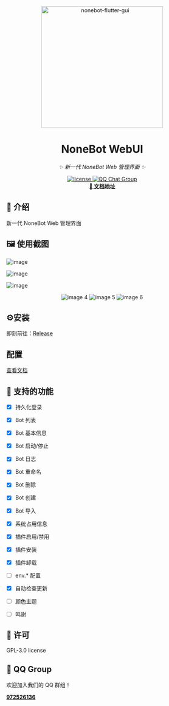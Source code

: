 <div align="center">
  <img src="lib/assets/logo.png" alt="nonebot-flutter-gui" width="320" height="320" /><br>
<div align="center">

# NoneBot WebUI
</div>

_✨ 新一代 NoneBot Web 管理界面 ✨_

<a href="./LICENSE">
    <img src="https://img.shields.io/github/license/NonebotGUI/nonebot-flutter-webui-dashboard.svg" alt="license">
</a>
<a href="http://qm.qq.com/cgi-bin/qm/qr?_wv=1027&k=d5JPzIUg6qjJo3E0Zz9vBeUuYNTW3ooC&authKey=xm%2F53DWfXOoz7Is3Llbc9r9E%2FB7AkSV8ERCXf7hI3e%2Fb6ra5gEhoJIfiCzZz6rCz&noverify=0&group_code=972526136">
  <img src="https://img.shields.io/badge/QQ%E7%BE%A4-972526136-orange?style=flat-square" alt="QQ Chat Group">
</a>
<br />
<a href="https://webui.nbgui.top" target="__blank">
  <strong>📖 文档地址</strong>
</a>

</div>



## 📖 介绍

新一代 NoneBot Web 管理界面

## 🖼️ 使用截图

![image](imgs/1.png)

![image](imgs/2.png)

![image](imgs/3.png)

<div align="center">
    <img src="imgs/4.png" alt="image 4"/>
    <img src="imgs/5.png" alt="image 5"/>
    <img src="imgs/6.png" alt="image 6"/>
</div>

## ⚙️安装

即刻前往：[Release](https://github.com/NonebotGUI/nonebot-flutter-webui-dashboard/releases)

## 配置

[查看文档](https://webui.nbgui.top)

## 📑 支持的功能

- [X] 持久化登录
- [X] Bot 列表
- [X] Bot 基本信息
- [X] Bot 启动/停止
- [X] Bot 日志
- [X] Bot 重命名
- [X] Bot 删除
- [X] Bot 创建
- [X] Bot 导入
- [X] 系统占用信息
- [X] 插件启用/禁用
- [X] 插件安装
- [X] 插件卸载
- [ ] env.* 配置
- [X] 自动检查更新
- [ ] 颜色主题
- [ ] 鸣谢


## 📄 许可

GPL-3.0 license

## 🐧 QQ Group

欢迎加入我们的 QQ 群组！

<a href="http://qm.qq.com/cgi-bin/qm/qr?_wv=1027&k=d5JPzIUg6qjJo3E0Zz9vBeUuYNTW3ooC&authKey=xm%2F53DWfXOoz7Is3Llbc9r9E%2FB7AkSV8ERCXf7hI3e%2Fb6ra5gEhoJIfiCzZz6rCz&noverify=0&group_code=972526136" target="__blank">
  <strong>972526136</strong>
</a>
